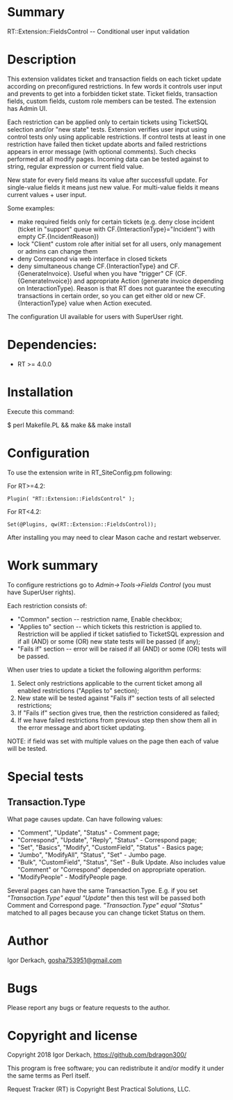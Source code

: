 # Summary

RT::Extension::FieldsControl -- Conditional user input validation

# Description

This extension validates ticket and transaction fields on each ticket update according on preconfigured restrictions. In few words it controls user input and prevents to get into a forbidden ticket state.
Ticket fields, transaction fields, custom fields, custom role members can be tested. The extension has Admin UI.

Each restriction can be applied only to certain tickets using TicketSQL selection and/or "new state" tests. Extension verifies user input using control tests only using applicable restrictions. If control tests at least in one restriction have failed then ticket update aborts and failed restrictions appears in error message (with optional comments). Such checks performed at all modify pages.
Incoming data can be tested against to string, regular expression or current field value.

New state for every field means its value after successfull update. For single-value fields it means just new value. For multi-value fields it means current values + user input.

Some examples:
* make required fields only for certain tickets (e.g. deny close incident (ticket in "support" queue with CF.{InteractionType}="Incident") with empty CF.{IncidentReason})
* lock "Client" custom role after initial set for all users, only management or admins can change them
* deny Correspond via web interface in closed tickets
* deny simultaneous change CF.{InteractionType} and CF.{GenerateInvoice}. Useful when you have "trigger" CF (CF.{GenerateInvoice}) and appropriate Action (generate invoice depending on InteractionType). Reason is that RT does not guarantee the executing transactions in certain order, so you can get either old or new CF.{InteractionType} value when Action executed.

The configuration UI available for users with SuperUser right.

# Dependencies:

* RT >= 4.0.0

# Installation

Execute this command:

$ perl Makefile.PL && make && make install

# Configuration

To use the extension write in RT_SiteConfig.pm following:

For RT>=4.2:

```
Plugin( "RT::Extension::FieldsControl" );
```

For RT<4.2:

```
Set(@Plugins, qw(RT::Extension::FieldsControl));
```

After installing you may need to clear Mason cache and restart webserver.

# Work summary

To configure restrictions go to *Admin->Tools->Fields Control* (you must have SuperUser rights).

Each restriction consists of:
* "Common" section -- restriction name, Enable checkbox;
* "Applies to" section -- which tickets this restriction is applied to. Restriction will be applied if ticket satisfied to TicketSQL expression and if all (AND) or some (OR) new state tests will be passed (if any);
* "Fails if" section -- error will be raised if all (AND) or some (OR) tests will be passed.

When user tries to update a ticket the following algorithm performs:
1. Select only restrictions applicable to the current ticket among all enabled restrictions ("Applies to" section);
2. New state will be tested against "Fails if" section tests of all selected restrictions;
3. If "Fails if" section gives true, then the restriction considered as failed;
4. If we have failed restrictions from previous step then show them all in the error message and abort ticket updating.

NOTE: if field was set with multiple values on the page then each of value will be tested.

# Special tests

## Transaction.Type

What page causes update. Can have following values:

* "Comment", "Update", "Status" - Comment page;
* "Correspond", "Update", "Reply", "Status" - Correspond page;
* "Set", "Basics", "Modify", "CustomField", "Status" - Basics page;
* "Jumbo", "ModifyAll", "Status", "Set" - Jumbo page.
* "Bulk", "CustomField", "Status", "Set" - Bulk Update. Also includes value "Comment" or "Correspond" depended on appropriate operation.
* "ModifyPeople" - ModifyPeople page.

Several pages can have the same Transaction.Type. E.g. if you set *"Transaction.Type" equal "Update"* then this test will be passed both Comment and Correspond page. *"Transaction.Type" equal "Status"* matched to all pages because you can change ticket Status on them.


# Author

Igor Derkach, <gosha753951@gmail.com>


# Bugs

Please report any bugs or feature requests to the author.


# Copyright and license

Copyright 2018 Igor Derkach, <https://github.com/bdragon300/>

This program is free software; you can redistribute it and/or modify it under
the same terms as Perl itself.

Request Tracker (RT) is Copyright Best Practical Solutions, LLC.
